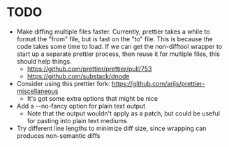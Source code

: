 # TODO

* Make diffing multiple files faster. Currently, prettier takes a while to
  format the "from" file, but is fast on the "to" file. This is because the
  code takes some time to load. If we can get the non-difftool wrapper to start
  up a separate prettier process, then reuse it for multiple files, this should
  help things.
  * https://github.com/prettier/prettier/pull/753
  * https://github.com/substack/dnode
* Consider using this prettier fork: https://github.com/arijs/prettier-miscellaneous
  * It's got some extra options that might be nice
* Add a --no-fancy option for plain text output
  * Note that the output wouldn't apply as a patch, but could be useful for pasting into plain text mediums
* Try different line lengths to minimize diff size, since wrapping can produces non-semantic diffs
